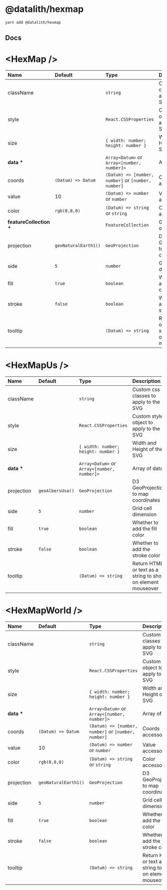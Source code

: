 # @datalith/hexmap

```sh
yarn add @datalith/hexmap
```

## Docs

# \<HexMap \/>

| Name                        | Default              | Type                                                | Description                                                  |
| :-------------------------- | :------------------- | :-------------------------------------------------- | :----------------------------------------------------------- |
| className                   |                      | `string`                                            | Custom css classes to apply to the SVG                        |
| style                       |                      | `React.CSSProperties`                               | Custom style object to apply to the SVG                      |
| size                        |                      | `{ width: number; height: number }`                 | Width and Height of the SVG                                  |
| <b>data \*</b>              |                      | `Array<Datum>` or `Array<[number, number]>`         | Array of data                                                |
| coords                      | `(Datum) => Datum`   | `(Datum) => [number, number]` or `[number, number]` | Coords accessor                                              |
| value                       | 10                   | `(Datum) => number` or `number`                     | Value accessor                                               |
| color                       | `rgb(0,0,0)`         | `(Datum) => string` or `string`                     | Color accessor                                               |
| <b>featureCollection \*</b> |                      | `FeatureCollection`                                 | GeoJson object                                               |
| projection                  | `geoNaturalEarth1()` | `GeoProjection`                                     | D3 GeoProjection to map coordinates                          |
| side                        | `5`                  | `number`                                            | Grid cell dimension                                          |
| fill                        | `true`               | `boolean`                                           | Whether to add the fill color                                |
| stroke                      | `false`              | `boolean`                                           | Whether to add the stroke color                              |
| tooltip                     |                      | `(Datum) => string`                                 | Return HTML or text as a string to show on element mouseover |

# \<HexMapUs \/>

| Name           | Default          | Type                                        | Description                                                  |
| :------------- | :--------------- | :------------------------------------------ | :----------------------------------------------------------- |
| className      |                  | `string`                                    | Custom css classes to apply to the SVG                        |
| style          |                  | `React.CSSProperties`                       | Custom style object to apply to the SVG                      |
| size           |                  | `{ width: number; height: number }`         | Width and Height of the SVG                                  |
| <b>data \*</b> |                  | `Array<Datum>` or `Array<[number, number]>` | Array of data                                                |
| projection     | `geoAlbersUsa()` | `GeoProjection`                             | D3 GeoProjection to map coordinates                          |
| side           | `5`              | `number`                                    | Grid cell dimension                                          |
| fill           | `true`           | `boolean`                                   | Whether to add the fill color                                |
| stroke         | `false`          | `boolean`                                   | Whether to add the stroke color                              |
| tooltip        |                  | `(Datum) => string`                         | Return HTML or text as a string to show on element mouseover |

# \<HexMapWorld \/>

| Name           | Default              | Type                                                | Description                                                  |
| :------------- | :------------------- | :-------------------------------------------------- | :----------------------------------------------------------- |
| className      |                      | `string`                                            | Custom css classes to apply to the SVG                        |
| style          |                      | `React.CSSProperties`                               | Custom style object to apply to the SVG                      |
| size           |                      | `{ width: number; height: number }`                 | Width and Height of the SVG                                  |
| <b>data \*</b> |                      | `Array<Datum>` or `Array<[number, number]>`         | Array of data                                                |
| coords         | `(Datum) => Datum`   | `(Datum) => [number, number]` or `[number, number]` | Coords accessor                                              |
| value          | 10                   | `(Datum) => number` or `number`                     | Value accessor                                               |
| color          | `rgb(0,0,0)`         | `(Datum) => string` or `string`                     | Color accessor                                               |
| projection     | `geoNaturalEarth1()` | `GeoProjection`                                     | D3 GeoProjection to map coordinates                          |
| side           | `5`                  | `number`                                            | Grid cell dimension                                          |
| fill           | `true`               | `boolean`                                           | Whether to add the fill color                                |
| stroke         | `false`              | `boolean`                                           | Whether to add the stroke color                              |
| tooltip        |                      | `(Datum) => string`                                 | Return HTML or text as a string to show on element mouseover |
